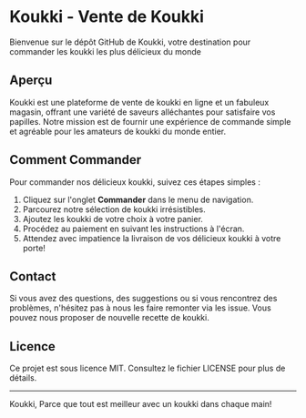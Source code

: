 # Koukki - Vente de Koukki

Bienvenue sur le dépôt GitHub de Koukki, votre destination pour commander les koukki les plus délicieux du monde 

## Aperçu

Koukki est une plateforme de vente de koukki en ligne et un fabuleux magasin, offrant une variété de saveurs alléchantes pour satisfaire vos papilles. Notre mission est de fournir une expérience de commande simple et agréable pour les amateurs de koukki du monde entier.

## Comment Commander

Pour commander nos délicieux koukki, suivez ces étapes simples :

1. Cliquez sur l'onglet **Commander** dans le menu de navigation.
2. Parcourez notre sélection de koukki irrésistibles.
3. Ajoutez les koukki de votre choix à votre panier.
4. Procédez au paiement en suivant les instructions à l'écran.
5. Attendez avec impatience la livraison de vos délicieux koukki à votre porte!


## Contact

Si vous avez des questions, des suggestions ou si vous rencontrez des problèmes, n'hésitez pas à nous les faire remonter via les issue. Vous pouvez nous proposer de nouvelle recette de koukki. 


## Licence

Ce projet est sous licence MIT. Consultez le fichier LICENSE pour plus de détails.

---

Koukki, Parce que tout est meilleur avec un koukki dans chaque main!

